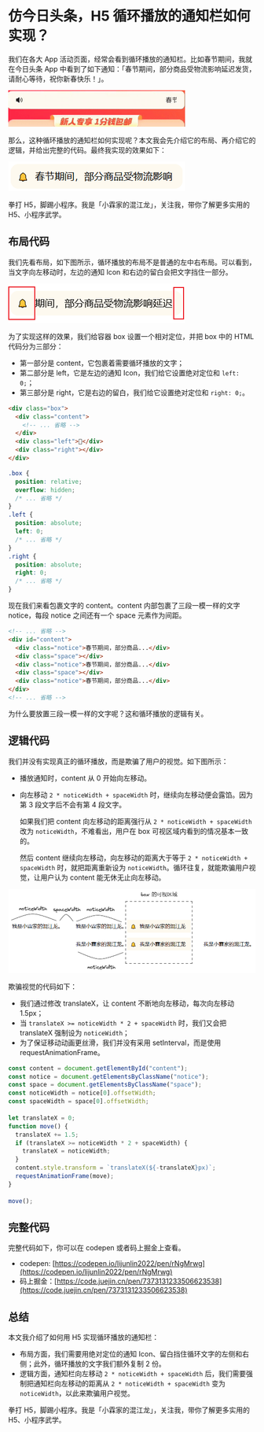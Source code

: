 # 仿今日头条，H5 循环播放的通知栏如何实现？

我们在各大 App 活动页面，经常会看到循环播放的通知栏。比如春节期间，我就在今日头条 App 中看到了如下通知：「春节期间，部分商品受物流影响延迟发货，请耐心等待，祝你新春快乐！」。

![](./img/toutiao.gif)

那么，这种循环播放的通知栏如何实现呢？本文我会先介绍它的布局、再介绍它的逻辑，并给出完整的代码。最终我实现的效果如下：

![](./img/loop-notice.gif)

拳打 H5，脚踢小程序。我是「小霖家的混江龙」，关注我，带你了解更多实用的 H5、小程序武学。

## 布局代码

我们先看布局，如下图所示，循环播放的布局不是普通的左中右布局。可以看到，当文字向左移动时，左边的通知 Icon 和右边的留白会把文字挡住一部分。

![](./img/block-out.png)

为了实现这样的效果，我们给容器 box 设置一个相对定位，并把 box 中的 HTML 代码分为三部分：

- 第一部分是 content，它包裹着需要循环播放的文字；
- 第二部分是 left，它是左边的通知 Icon，我们给它设置绝对定位和 `left: 0;`；
- 第三部分是 right，它是右边的留白，我们给它设置绝对定位和 `right: 0;`。

```html
<div class="box">
  <div class="content">
    <!-- ... 省略 -->
  </div>
  <div class="left">🔔</div>
  <div class="right"></div>
</div>
```

```css
.box {
  position: relative;
  overflow: hidden;
  /* ... 省略 */
}
.left {
  position: absolute;
  left: 0;
  /* ... 省略 */
}
.right {
  position: absolute;
  right: 0;
  /* ... 省略 */
}
```

现在我们来看包裹文字的 content。content 内部包裹了三段一模一样的文字 notice，每段 notice 之间还有一个 space 元素作为间距。

```html
<!-- ... 省略 -->
<div id="content">
  <div class="notice">春节期间，部分商品...</div>
  <div class="space"></div>
  <div class="notice">春节期间，部分商品...</div>
  <div class="space"></div>
  <div class="notice">春节期间，部分商品...</div>
</div>
<!-- ... 省略 -->
```

为什么要放置三段一模一样的文字呢？这和循环播放的逻辑有关。

## 逻辑代码

我们并没有实现真正的循环播放，而是欺骗了用户的视觉。如下图所示：

- 播放通知时，content 从 0 开始向左移动。
- 向左移动 `2 * noticeWidth + spaceWidth` 时，继续向左移动便会露馅。因为第 3 段文字后不会有第 4 段文字。
  
  如果我们把 content 向左移动的距离强行从 `2 * noticeWidth + spaceWidth` 改为 `noticeWidth`，不难看出，用户在 box 可视区域内看到的情况基本一致的。

  然后 content 继续向左移动，向左移动的距离大于等于 `2 * noticeWidth + spaceWidth` 时，就把距离重新设为 `noticeWidth`。循环往复，就能欺骗用户视觉，让用户认为 content 能无休无止向左移动。

![](./img/no-overflow-with-comment.png)

欺骗视觉的代码如下：

- 我们通过修改 translateX，让 content 不断地向左移动，每次向左移动 1.5px；
- 当 `translateX >= noticeWidth * 2 + spaceWidth` 时，我们又会把 translateX 强制设为 `noticeWidth`；
- 为了保证移动动画更丝滑，我们并没有采用 setInterval，而是使用 requestAnimationFrame。

```js
const content = document.getElementById("content");
const notice = document.getElementsByClassName("notice");
const space = document.getElementsByClassName("space");
const noticeWidth = notice[0].offsetWidth;
const spaceWidth = space[0].offsetWidth;

let translateX = 0;
function move() {
  translateX += 1.5;
  if (translateX >= noticeWidth * 2 + spaceWidth) {
    translateX = noticeWidth;
  }
  content.style.transform = `translateX(${-translateX}px)`;
  requestAnimationFrame(move);
}

move();
```

## 完整代码

完整代码如下，你可以在 codepen 或者码上掘金上查看。

- codepen: [https://codepen.io/lijunlin2022/pen/rNgMrwg](https://codepen.io/lijunlin2022/pen/rNgMrwg)
- 码上掘金：[https://code.juejin.cn/pen/7373131233506623538](https://code.juejin.cn/pen/7373131233506623538)

## 总结

本文我介绍了如何用 H5 实现循环播放的通知栏：

- 布局方面，我们需要用绝对定位的通知 Icon、留白挡住循环文字的左侧和右侧；此外，循环播放的文字我们额外复制 2 份。
- 逻辑方面，通知栏向左移动 `2 * noticeWidth + spaceWidth` 后，我们需要强制把通知栏向左移动的距离从 `2 * noticeWidth + spaceWidth` 变为 `noticeWidth`，以此来欺骗用户视觉。
  
拳打 H5，脚踢小程序。我是「小霖家的混江龙」，关注我，带你了解更多实用的 H5、小程序武学。
